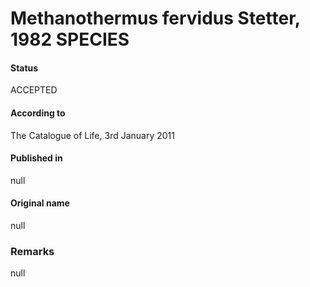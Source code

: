 # Methanothermus fervidus Stetter, 1982 SPECIES

#### Status
ACCEPTED

#### According to
The Catalogue of Life, 3rd January 2011

#### Published in
null

#### Original name
null

### Remarks
null